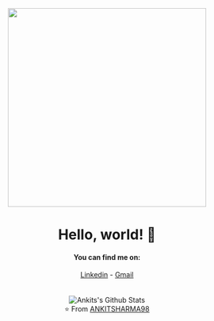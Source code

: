 <div align="center">
<img src="https://i.imgur.com/8MupZHY.gif" width="400px" />
<br>

# Hello, world! 👋

#### You can find me on:
[Linkedin](https://www.linkedin.com/in/ankit-sharma-7843aa187) - [Gmail](mailto:ankitsharma8794@gmail.com)
<br>
<br>
<br>
<img align="center" src="https://github-readme-stats.vercel.app/api?username=ANKITSHARMA98&include_all_commits=true&count_private=true&show_icons=true&line_height=20&title_color=7A7ADB&icon_color=2234AE&text_color=D3D3D3&bg_color=0,000000,130F40" alt="Ankits's Github Stats">
<br>
⭐️ From [ANKITSHARMA98](https://github.com/ANKITSHARMA98)
<br>
</div>

